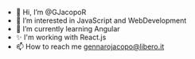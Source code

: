 - 👋 Hi, I’m @GJacopoR
- 👀 I’m interested in JavaScript and WebDevelopment
- 🌱 I’m currently learning Angular
- ✨ I'm working with React.js
- 📫 How to reach me gennarojacopo@libero.it

<!---
GJacopoR/GJacopoR is a ✨ special ✨ repository because its `README.md` (this file) appears on your GitHub profile.
You can click the Preview link to take a look at your changes.
--->
